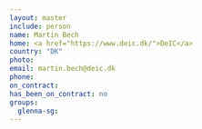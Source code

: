 ```yaml
---
layout: master
include: person
name: Martin Bech
home: <a href="https://www.deic.dk/">DeIC</a>
country: "DK"
photo:
email: martin.bech@deic.dk
phone:
on_contract:
has_been_on_contract: no
groups:
  glenna-sg:
---
```

